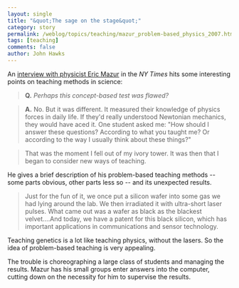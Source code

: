 ```yaml
---
layout: single 
title: "&quot;The sage on the stage&quot;" 
category: story
permalink: /weblog/topics/teaching/mazur_problem-based_physics_2007.html
tags: [teaching] 
comments: false 
author: John Hawks 
---
```



<p>
An <a href="http://www.nytimes.com/2007/07/17/science/17conv.html">interview with physicist Eric Mazur</a> in the <i>NY Times</i> hits some interesting points on teaching methods in science: 
</p>

<blockquote><b>Q.</b> <i>Perhaps this concept-based test was flawed?</i></blockquote>

<blockquote><b>A.</b> No. But it was different. It measured their knowledge of physics forces in daily life. If they'd really understood Newtonian mechanics, they would have aced it. One student asked me: "How should I answer these questions? According to what you taught me? Or according to the way I usually think about these things?"</blockquote>

<blockquote>That was the moment I fell out of my ivory tower. It was then that I began to consider new ways of teaching.</blockquote>

<p>
He gives a brief description of his problem-based teaching methods -- some parts obvious, other parts less so -- and its unexpected results. 
</p>

<blockquote>Just for the fun of it, we once put a silicon wafer into some gas we had lying around the lab. We then irradiated it with ultra-short laser pulses. What came out was a wafer as black as the blackest velvet....And today, we have a patent for this black silicon, which has important applications in communications and sensor technology.</blockquote>

<p>
Teaching genetics is a lot like teaching physics, without the lasers. So the idea of problem-based teaching is very appealing. 
</p>

<p>
The trouble is choreographing a large class of students and managing the results. Mazur has his small groups enter answers into the computer, cutting down on the necessity for him to supervise the results. 
</p>

